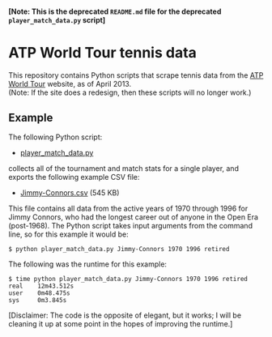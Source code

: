 #### [Note: This is the deprecated `README.md` file for the deprecated `player_match_data.py` script]

# ATP World Tour tennis data

This repository contains Python scripts that scrape tennis data from the <a href="http://www.atpworldtour.com/" target="_blank">ATP World Tour</a> website, as of April 2013. 
<br />
(Note: If the site does a redesign, then these scripts will no longer work.)

## Example
The following Python script: 

* <a href="https://github.com/serve-and-volley/atp-world-tour-tennis-data/blob/master/python/player_match_data.py" target="_blank">player_match_data.py</a>

collects all of the tournament and match stats for a single player, and exports the following example CSV file:

* <a href="https://github.com/serve-and-volley/atp-world-tour-tennis-data/blob/master/csv/retired_players/Jimmy-Connors.csv" target="_blank">Jimmy-Connors.csv</a> (545 KB)

This file contains all data from the active years of 1970 through 1996 for Jimmy Connors, who had the longest career out of anyone in the Open Era (post-1968). The Python script takes input arguments from the command line, so for this example it would be:

```
$ python player_match_data.py Jimmy-Connors 1970 1996 retired
```

The following was the runtime for this example:

```
$ time python player_match_data.py Jimmy-Connors 1970 1996 retired
real    12m43.512s
user    0m48.475s
sys     0m3.845s
```

[Disclaimer: The code is the opposite of elegant, but it works; I will be cleaning it up at some point in the hopes of improving the runtime.]
